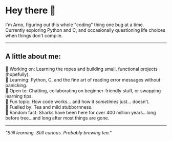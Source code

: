 # Hey there 👋

I'm Arno, figuring out this whole "coding" thing one bug at a time.  
Currently exploring Python and C, and occasionally questioning life choices when things don't compile.  

---

## A little about me:  

🔧 Working on: Learning the ropes and building small, functional projects (hopefully).  
🌱 Learning: Python, C, and the fine art of reading error messages without panicking.  
🤝 Open to: Chatting, collaborating on beginner-friendly stuff, or swapping learning tips.  
💬 Fun topic: How code works… and how it *sometimes* just… doesn’t.  
🍵 Fuelled by: Tea and mild stubbornness.  
🦈 Random fact: Sharks have been here for over 400 million years...long before tree...and long after most things are gone.
 
---

*"Still learning. Still curious. Probably brewing tea."*

